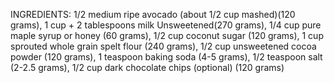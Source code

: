 INGREDIENTS:
1/2 medium ripe avocado (about 1/2 cup mashed)(120 grams), 
1 cup + 2 tablespoons milk Unsweetened(270 grams),
1/4 cup pure maple syrup or honey (60 grams),
1/2 cup coconut sugar (120 grams),
1 cup sprouted whole grain spelt flour (240 grams),
1/2 cup unsweetened cocoa powder (120 grams),
1 teaspoon baking soda (4-5 grams),
1/2 teaspoon salt (2-2.5 grams),
1/2 cup dark chocolate chips (optional) (120 grams)
